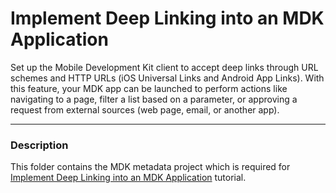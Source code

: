 # Implement Deep Linking into an MDK Application
Set up the Mobile Development Kit client to accept deep links through URL schemes and HTTP URLs (iOS Universal Links and Android App Links). With this feature, your MDK app can be launched to perform actions like navigating to a page, filter a list based on a parameter, or approving a request from external sources (web page, email, or another app).

***
### Description

This folder contains the MDK metadata project which is required for [Implement Deep Linking into an MDK Application](https://developers.sap.com/tutorials/cp-mobile-dev-kit-deep-link-into-app.html) tutorial.